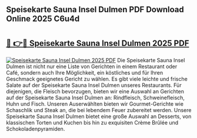 ## Speisekarte Sauna Insel Dulmen PDF Download Online 2025 C6u4d

# <h2><a href="http://gc8z8o4.nevu.top/?p=Speisekarte+Sauna+Insel+Dulmen">🔗 👉🔴 Speisekarte Sauna Insel Dulmen 2025 PDF</a></h2>

[![Speisekarte Sauna Insel Dulmen 2025 PDF](https://i.imgur.com/dBaPXMq.png)](http://gc8z8o4.nevu.top/?p=Speisekarte+Sauna+Insel+Dulmen)
Die Speisekarte Sauna Insel Dulmen ist nicht nur eine Liste von Gerichten in einem Restaurant oder Café, sondern auch Ihre Möglichkeit, ein köstliches und für Ihren Geschmack geeignetes Gericht zu wählen. Es gibt viele leichte und frische Salate auf der Speisekarte Sauna Insel Dulmen unseres Restaurants. Für diejenigen, die Fleisch bevorzugen, bieten wir eine Auswahl an Gerichten auf der Speisekarte Sauna Insel Dulmen an: Rindfleisch, Schweinefleisch, Huhn und Fisch. Unseren Auserwählten bieten wir Gourmet-Gerichte wie Schaschlik und Steak an, die bei lebendem Feuer zubereitet werden. Unsere Speisekarte Sauna Insel Dulmen bietet eine große Auswahl an Desserts, von klassischen Torten und Kuchen bis hin zu exquisiten Crème Brûlée und Schokoladenpyramiden.
